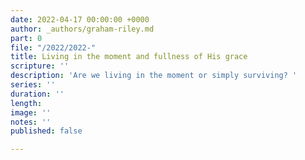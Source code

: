 ```yaml
---
date: 2022-04-17 00:00:00 +0000
author: _authors/graham-riley.md
part: 0
file: "/2022/2022-"
title: Living in the moment and fullness of His grace
scripture: ''
description: 'Are we living in the moment or simply surviving? '
series: ''
duration: ''
length: 
image: ''
notes: ''
published: false

---
```

